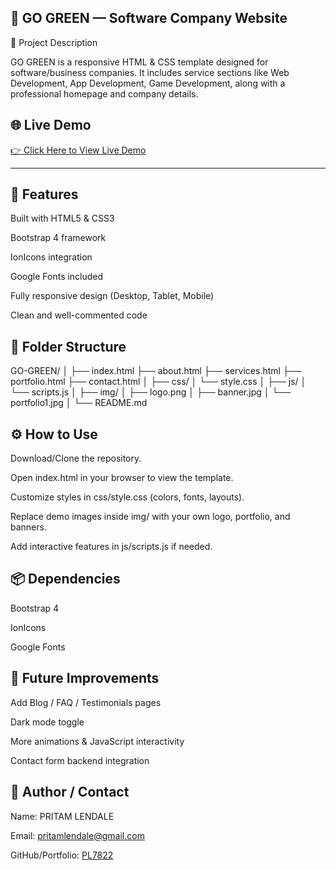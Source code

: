 ## 🌿 GO GREEN — Software Company Website
📌 Project Description

GO GREEN is a responsive HTML & CSS template designed for software/business companies.
It includes service sections like Web Development, App Development, Game Development, along with a professional homepage and company details.

## 🌐 Live Demo  
[👉 Click Here to View Live Demo](https://software-company-web.netlify.app/)

---

## 🚀 Features

Built with HTML5 & CSS3

Bootstrap 4 framework

IonIcons integration

Google Fonts included

Fully responsive design (Desktop, Tablet, Mobile)

Clean and well-commented code

## 📂 Folder Structure
GO-GREEN/
│
├── index.html
├── about.html
├── services.html
├── portfolio.html
├── contact.html
│
├── css/
│   └── style.css
│
├── js/
│   └── scripts.js
│
├── img/
│   ├── logo.png
│   ├── banner.jpg
│   └── portfolio1.jpg
│
└── README.md

## ⚙️ How to Use

Download/Clone the repository.

Open index.html in your browser to view the template.

Customize styles in css/style.css (colors, fonts, layouts).

Replace demo images inside img/ with your own logo, portfolio, and banners.

Add interactive features in js/scripts.js if needed.

## 📦 Dependencies

Bootstrap 4

IonIcons

Google Fonts


## 🔮 Future Improvements

Add Blog / FAQ / Testimonials pages

Dark mode toggle

More animations & JavaScript interactivity

Contact form backend integration

## 👤 Author / Contact

Name: PRITAM LENDALE 

Email: pritamlendale@gmail.com

GitHub/Portfolio: [PL7822](https://github.com/PL7822)
